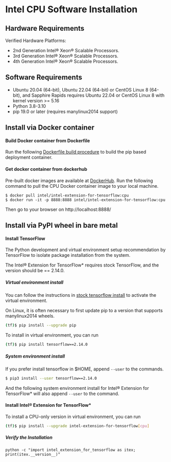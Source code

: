 # Intel CPU Software Installation

## Hardware Requirements

Verified Hardware Platforms:
- 2nd Generation Intel® Xeon® Scalable Processors.
- 3rd Generation Intel® Xeon® Scalable Processors.
- 4th Generation Intel® Xeon® Scalable Processors.

## Software Requirements

- Ubuntu 20.04 (64-bit), Ubuntu 22.04 (64-bit) or CentOS Linux 8 (64-bit), and Sapphire Rapids requires Ubuntu 22.04 or CentOS Linux 8 with kernel version >= 5.16
- Python 3.8-3.10
- pip 19.0 or later (requires manylinux2014 support)

## Install via Docker container

#### Build Docker container from Dockerfile

Run the following [Dockerfile build procedure](./../../../docker/README.md) to build the pip based deployment container.

#### Get docker container from dockerhub

Pre-built docker images are available at [DockerHub](https://hub.docker.com/r/intel/intel-extension-for-tensorflow/tags).
Run the following command to pull the CPU Docker container image to your local machine.

```
$ docker pull intel/intel-extension-for-tensorflow:cpu
$ docker run -it -p 8888:8888 intel/intel-extension-for-tensorflow:cpu
```
Then go to your browser on http://localhost:8888/

## Install via PyPI wheel in bare metal

#### Install TensorFlow

The Python development and virtual environment setup recommendation by TensorFlow to isolate package installation from the system.

The Intel® Extension for TensorFlow* requires stock TensorFlow, and the version should be == 2.14.0.


##### Virtual environment install 

You can follow the instructions in [stock tensorflow install](https://www.tensorflow.org/install/pip#step-by-step_instructions) to activate the virtual environment.

On Linux, it is often necessary to first update pip to a version that supports manylinux2014 wheels.
```bash
(tf)$ pip install --upgrade pip
```

To install in virtual environment, you can run 
```bash
(tf)$ pip install tensorflow==2.14.0
```

##### System environment install 
If you prefer install tensorflow in $HOME, append `--user` to the commands.
```bash
$ pip3 install --user tensorflow==2.14.0
``` 
And the following system environment install for Intel® Extension for TensorFlow* will also append `--user` to the command. 

#### Install Intel® Extension for TensorFlow*

To install a CPU-only version in virtual environment, you can run

```bash
(tf)$ pip install --upgrade intel-extension-for-tensorflow[cpu]
```

##### Verify the Installation 
```
python -c "import intel_extension_for_tensorflow as itex; print(itex.__version__)"
```
